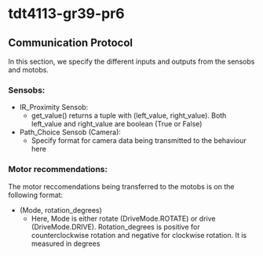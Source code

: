 # tdt4113-gr39-pr6

## Communication Protocol
In this section, we specify the different inputs and outputs from the sensobs and motobs.
### Sensobs:
* IR_Proximity Sensob:  
  * get_value() returns a tuple with (left_value, right_value). Both left_value and right_value are boolean (True or False)
* Path_Choice Sensob (Camera): 
  * Specify format for camera data being transmitted to the behaviour here

### Motor recommendations:
The motor reccomendations being transferred to the motobs is on the following format:
* (Mode, rotation_degrees)  
  * Here, Mode is either rotate (DriveMode.ROTATE) or drive (DriveMode.DRIVE). 
Rotation_degrees is positive for counterclockwise rotation and negative for clockwise rotation. It is measured in degrees
